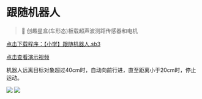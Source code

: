 # 跟随机器人

> 🧰  创趣星盒(车形态)板载超声波测距传感器和电机

<a href="/tutorial/starbox_sj/sb3/【小学】跟随机器人.sb3">点击下载程序：【小学】跟随机器人.sb3</a>

<a href="https://www.bilibili.com/video/BV1YSvczhESd/?vd_source=d34a80bae9d64a0c5a0716bd47877802" target="_blank">点击查看演示视频</a>

机器人远离目标对象超过40cm时，自动向前行进，直至距离小于20cm时，停止运动。

<img src="/images/docimg/gensui.png">

<img src="/images/docimg/【小学】跟随机器人.png">


